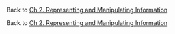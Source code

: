 Back to [Ch 2. Representing and Manipulating Information](https://github.com/JoonHyeok-hozy-Kim/computer_systems_study/blob/main/contents/ch_02/notes/01.md)
















Back to [Ch 2. Representing and Manipulating Information](https://github.com/JoonHyeok-hozy-Kim/computer_systems_study/blob/main/contents/ch_02/notes/01.md)